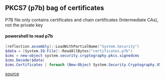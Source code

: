 ## PKCS7 (p7b) bag of certificates

P7B file only contains certificates and chain certificates (Intermediate CAs), not the private key

#### powershell to read p7b
```powershell
[reflection.assembly]::LoadWithPartialName("System.Security")
$data = [System.IO.File]::ReadAllBytes("certificates.p7b")
$cms = new-object system.security.cryptography.pkcs.signedcms
$cms.Decode($data)
$cms.Certificates | foreach {New-Object System.Security.Cryptography.X509Certificates.X509Certificate2 $_} | echo
```
[source](https://blogs.technet.microsoft.com/vishalagarwal/2009/04/30/pkcs7-p7b-bag-of-certificates-and-powershell/)